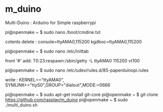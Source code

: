 m_duino
=======

Multi-Duino : Arduino for Simple raspberrypi

pi@openmake ~ $ sudo nano /boot/cmdine.txt

cotents delete :
console=ttyAMA0,115200 kgdboc=ttyAMA0,115200

pi@openmake ~ $ sudo nano /etc/inittab

front '#' add:
T0:23:respawn:/sbin/getty -L ttyAMA0 115200 vt100

pi@openmake ~ $ sudo nano /etc/udev/rules.d/85-paperduinopi.rules

write :
KERNEL=="ttyAMA0", SYMLINK+="ttyS0",GROUP="dialout",MODE:=0666


pi@openmake ~ $ sudo apt-get install git-core
pi@openmake ~ $ git clone https://github.com/rasplay/m_duino
pi@openmake ~ $ sudo ./multi_duino.sh
